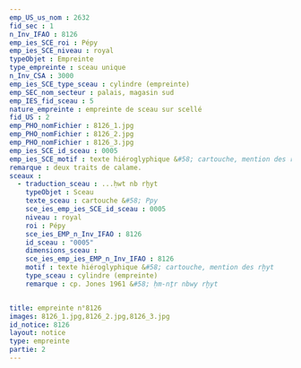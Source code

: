 ```yaml
---
emp_US_us_nom : 2632
fid_sec : 1
n_Inv_IFAO : 8126
emp_ies_SCE_roi : Pépy
emp_ies_SCE_niveau : royal
typeObjet : Empreinte
type_empreinte : sceau unique
n_Inv_CSA : 3000
emp_ies_SCE_type_sceau : cylindre (empreinte)
emp_SEC_nom_secteur : palais, magasin sud
emp_IES_fid_sceau : 5
nature_empreinte : empreinte de sceau sur scellé
fid_US : 2
emp_PHO_nomFichier : 8126_1.jpg
emp_PHO_nomFichier : 8126_2.jpg
emp_PHO_nomFichier : 8126_3.jpg
emp_ies_SCE_id_sceau : 0005
emp_ies_SCE_motif : texte hiéroglyphique &#58; cartouche, mention des rḫyt
remarque : deux traits de calame.
sceaux :
  - traduction_sceau : ...ḥwt nb rḫyt
    typeObjet : Sceau
    texte_sceau : cartouche &#58; Ppy
    sce_ies_emp_ies_SCE_id_sceau : 0005
    niveau : royal
    roi : Pépy
    sce_ies_EMP_n_Inv_IFAO : 8126
    id_sceau : "0005"
    dimensions_sceau : 
    sce_ies_emp_ies_EMP_n_Inv_IFAO : 8126
    motif : texte hiéroglyphique &#58; cartouche, mention des rḫyt
    type_sceau : cylindre (empreinte)
    remarque : cp. Jones 1961 &#58; ḥm-nṯr nbwy rḫyt


title: empreinte n°8126
images: 8126_1.jpg,8126_2.jpg,8126_3.jpg
id_notice: 8126
layout: notice
type: empreinte
partie: 2
---
```

